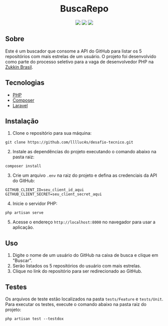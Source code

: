 <h1 align="center">BuscaRepo</h1>

<p align="center">
  <img src="https://img.shields.io/static/v1?label=PHP&message=8.1&color=blue&style=flat-square&logo=php"/>
  <img src="https://img.shields.io/static/v1?label=Laravel&message=10.8&color=red&style=flat-square&logo=laravel"/>
  <img src="https://img.shields.io/static/v1?label=PHPUnit&message=10.1&color=green&style=flat-square&logo=php"/>
</p>

## Sobre

Este é um buscador que consome a API do GitHub para listar os 5 repositórios com mais estrelas de um usuário.
O projeto foi desenvolvido como parte do processo seletivo para a vaga de desenvolvedor PHP na [Zukkin Brasil](https://www.zukkin.com/).

## Tecnologias

-   [PHP](https://www.php.net/downloads)
-   [Composer](https://getcomposer.org/download/)
-   [Laravel](https://laravel.com/docs/8.x/installation)

## Instalação

1. Clone o repositório para sua máquina:

```
git clone https://github.com/lllluc4s/desafio-tecnico.git
```

2. Instale as dependências do projeto executando o comando abaixo na pasta raiz:

```
composer install
```

3. Crie um arquivo `.env` na raiz do projeto e defina as credenciais da API do GitHub:

```
GITHUB_CLIENT_ID=seu_client_id_aqui
GITHUB_CLIENT_SECRET=seu_client_secret_aqui
```

4. Inicie o servidor PHP:

```
php artisan serve
```

5. Acesse o endereço `http://localhost:8000` no navegador para usar a aplicação.

## Uso

1. Digite o nome de um usuário do GitHub na caixa de busca e clique em "Buscar".
2. Serão listados os 5 repositórios do usuário com mais estrelas.
3. Clique no link do repositório para ser redirecionado ao GitHub.

## Testes

Os arquivos de teste estão localizados na pasta `tests/Feature` e `tests/Unit`.
Para executar os testes, execute o comando abaixo na pasta raiz do projeto:

```
php artisan test --testdox
```
